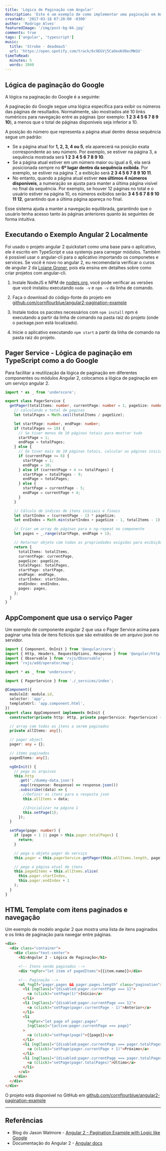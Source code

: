 ```yaml
---
title: 'Lógica de Paginação com Angular'
description: 'Este é um exemplo de como implementar uma paginação em Angular 2 com uma lógica como a do Google.'
createAt: '2017-03-18 07:20:00 -0300'
author: 'Rodrigo Alves'
featuredImage: '/img/post-bg-04.jpg'
comments: true
tags: ['angular', 'typescript']
music:
  title: 'Strobe - deadmau5'
  url: 'https://open.spotify.com/track/6c9EGVj5CaOeoKd9ecMW1U'
timeToRead:
  minutes: 5
  words: 1040
---
```


## Lógica de paginação do Google

A lógica na paginação do Google é a seguinte:

A paginação do Google segue uma lógica específica para exibir os números das páginas de resultados. Normalmente, são mostrados até 10 links numéricos para navegação entre as páginas (por exemplo: **1 2 3 4 5 6 7 8 9 10**), a menos que o total de páginas disponíveis seja inferior a 10.  

A posição do número que representa a página atual dentro dessa sequência segue um padrão:  

- Se a página atual for **1, 2, 3, 4 ou 5**, ela aparecerá na posição exata correspondente ao seu número. Por exemplo, se estiver na página 3, a sequência mostrada será **1 2 3 4 5 6 7 8 9 10**.  
- Se a página atual estiver em um número maior ou igual a 6, ela será posicionada sempre no **6º lugar dentro da sequência exibida**. Por exemplo, se estiver na página 7, a exibição será **2 3 4 5 6 7 8 9 10 11**.  
- No entanto, quando a página atual estiver **nos últimos 4 números disponíveis**, a numeração se ajusta para manter a última página visível no final da sequência. Por exemplo, se houver 12 páginas no total e o usuário estiver na página 10, os números exibidos serão **3 4 5 6 7 8 9 10 11 12**, garantindo que a última página apareça no final.  

Esse sistema ajuda a manter a navegação equilibrada, garantindo que o usuário tenha acesso tanto às páginas anteriores quanto às seguintes de forma intuitiva.

## Executando o Exemplo Angular 2 Localmente

Foi usado o projeto angular 2 quickstart como uma base para o aplicativo, ele é escrito em TypeScript e usa systemjs para carregar módulos. Também é possivel usar o angular-cli para o aplicativo importando os componetes e services. Se você é novo no angular 2, eu recomendaria verificar o curos de angular 2 da [Loiane Groner](https://www.youtube.com/playlist?list=PLGxZ4Rq3BOBoSRcKWEdQACbUCNWLczg2G), pois ela ensina em detalhes sobre como criar projetos com angular-cli.

1. Instale NodeJS e NPM de [nodejs.org](https://nodejs.org/en/download/), você pode verificar as versões que você instalou executando `node -v` e `npm -v` da linha de comando.

1. Faça o download do código-fonte do projeto em [github.com/cornflourblue/angular2-pagination-example](https://github.com/cornflourblue/angular2-pagination-example)

1. Instale todos os pacotes necessários com `npm install` npm é executando a partir da linha de comando na pasta raiz do projeto (onde o package.json está localizado).

1. Inicie o aplicativo executando `npm start` a partir da linha de comando na pasta raiz do projeto.

## Pager Service - Lógica de paginação em TypeScript como a do Google

Para facilitar a reutilização da lógica de paginação em diferentes componentes ou módulos Angular 2, colocamos a lógica de paginação em um serviço angular 2.

```typescript
import * as _ from 'underscore';

export class PagerService {
  getPager(totalItems: number, currentPage: number = 1, pageSize: number = 10) {
    // calculando o total de paginas
    let totalPages = Math.ceil(totalItems / pageSize);

    let startPage: number, endPage: number;
    if (totalPages <= 10) {
      // Se tiver menos de 10 páginas totais para mostrar tudo
      startPage = 1;
      endPage = totalPages;
    } else {
      // Se tiver mais de 10 páginas totais, calcular as páginas inicial e final
      if (currentPage <= 6) {
        startPage = 1;
        endPage = 10;
      } else if (currentPage + 4 >= totalPages) {
        startPage = totalPages - 9;
        endPage = totalPages;
      } else {
        startPage = currentPage - 5;
        endPage = currentPage + 4;
      }
    }

    // Cálculo de índices de itens iniciais e finais
    let startIndex = (currentPage - 1) * pageSize;
    let endIndex = Math.min(startIndex + pageSize - 1, totalItems - 1);

    // Criar um array de páginas para o ng-repeat no componente
    let pages = _.range(startPage, endPage + 1);

    // Retornar objeto com todas as propriedades exigidas para exibição
    return {
      totalItems: totalItems,
      currentPage: currentPage,
      pageSize: pageSize,
      totalPages: totalPages,
      startPage: startPage,
      endPage: endPage,
      startIndex: startIndex,
      endIndex: endIndex,
      pages: pages,
    };
  }
}
```

## AppComponent que usa o serviço Pager

Um exemplo de componente angular 2 que usa o Pager Service acima para paginar uma lista de itens fictícios que são extraídos de um arquivo json no servidor.

```typescript
import { Component, OnInit } from '@angular/core';
import { Http, Headers, RequestOptions, Response } from '@angular/http';
import { Observable } from 'rxjs/Observable';
import 'rxjs/add/operator/map';

import * as _ from 'underscore';

import { PagerService } from './_services/index';

@Component({
  moduleId: module.id,
  selector: 'app',
  templateUrl: 'app.component.html',
})
export class AppComponent implements OnInit {
  constructor(private http: Http, private pagerService: PagerService) {}

  // array com todos os itens a serem paginados
  private allItems: any[];

  // pager object
  pager: any = {};

  // items paginados
  pagedItems: any[];

  ngOnInit() {
    // pega os arquivos
    this.http
      .get('./dummy-data.json')
      .map((response: Response) => response.json())
      .subscribe((data) => {
        //Definir os itens para a resposta json
        this.allItems = data;

        //Inicializar na página 1
        this.setPage(1);
      });
  }

  setPage(page: number) {
    if (page < 1 || page > this.pager.totalPages) {
      return;
    }

    // pega o objeto pager do serviço
    this.pager = this.pagerService.getPager(this.allItems.length, page);

    // pega a página atual de itens
    this.pagedItems = this.allItems.slice(
      this.pager.startIndex,
      this.pager.endIndex + 1
    );
  }
}
```

## HTML Template com itens paginados e navegação

Um exemplo de modelo angular 2 que mostra uma lista de itens paginados e os links de paginação para navegar entre páginas.

```html
<div>
  <div class="container">
    <div class="text-center">
      <h1>Angular 2 - Lógica de Paginação</h1>

      <!-- Itens sendo paginados -->
      <div *ngFor="let item of pagedItems">{{item.name}}</div>

      <!-- Paginação -->
      <ul *ngIf="pager.pages && pager.pages.length" class="pagination">
        <li [ngClass]="{disabled:pager.currentPage === 1}">
          <a (click)="setPage(1)">Início</a>
        </li>
        <li [ngClass]="{disabled:pager.currentPage === 1}">
          <a (click)="setPage(pager.currentPage - 1)">Anterior</a>
        </li>
        <li
          *ngFor="let page of pager.pages"
          [ngClass]="{active:pager.currentPage === page}"
        >
          <a (click)="setPage(page)">{{page}}</a>
        </li>
        <li [ngClass]="{disabled:pager.currentPage === pager.totalPages}">
          <a (click)="setPage(pager.currentPage + 1)">Próximo</a>
        </li>
        <li [ngClass]="{disabled:pager.currentPage === pager.totalPages}">
          <a (click)="setPage(pager.totalPages)">Último</a>
        </li>
      </ul>
    </div>
  </div>
</div>
```

O projeto está disponível no GitHub em [github.com/cornflourblue/angular2-pagination-example](https://github.com/cornflourblue/angular2-pagination-example)

---

## Referências

- Blog do Jason Watmore - [Angular 2 - Pagination Example with Logic like Google](http://jasonwatmore.com/post/2016/08/23/angular-2-pagination-example-with-logic-like-google)
- Documentação do Angular 2 - [Angular docs](https://angular.io/docs/ts/latest/)
